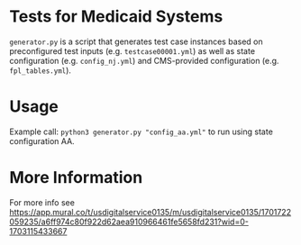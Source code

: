 # Tests for Medicaid Systems
`generator.py` is a script that generates test case instances based on preconfigured test inputs (e.g. `testcase00001.yml`) as well as state configuration (e.g. `config_nj.yml`) and CMS-provided configuration (e.g. `fpl_tables.yml`).

# Usage
Example call: `python3 generator.py "config_aa.yml"` to run using state configuration AA.

# More Information
For more info see
https://app.mural.co/t/usdigitalservice0135/m/usdigitalservice0135/1701722059235/a6ff974c80f922d62aea910966461fe5658fd231?wid=0-1703115433667
